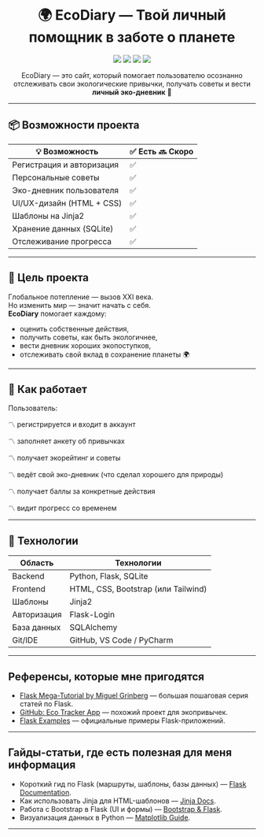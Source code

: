 <h1 align="center">🌍 EcoDiary — Твой личный помощник в заботе о планете</h1>

<p align="center">
  <img src="https://img.shields.io/badge/Python-3.10+-blue?style=flat-square&logo=python"/>
  <img src="https://img.shields.io/badge/Flask-2.x-lightgrey?style=flat-square&logo=flask"/>
  <img src="https://img.shields.io/badge/HTML%20%2B%20CSS-ready-green?style=flat-square&logo=html5"/>
  <img src="https://img.shields.io/badge/UI%2FUX-Clean%20Design-purple?style=flat-square&logo=figma"/>
</p>

<p align="center">
  EcoDiary — это сайт, который помогает пользователю осознанно отслеживать свои экологические привычки, получать советы и вести <b>личный эко-дневник</b> 🌿
</p>

---

## 📦 Возможности проекта

| 💡 Возможность                      | ✅ Есть 🔜 Скоро |
|------------------------------------|--------|
| Регистрация и авторизация          | ✅     |
| Персональные советы                | ✅     |
| Эко-дневник пользователя           | ✅     |
| UI/UX-дизайн (HTML + CSS)          | ✅     |
| Шаблоны на Jinja2                  | ✅     |
| Хранение данных (SQLite)           | ✅     |
| Отслеживание прогресса             | ✅     |

---

## 🧭 Цель проекта

Глобальное потепление — вызов XXI века.  
Но изменить мир — значит начать с себя.  
**EcoDiary** помогает каждому:

- оценить собственные действия,
- получить советы, как быть экологичнее,
- вести дневник хороших экопоступков,
- отслеживать свой вклад в сохранение планеты 🌍

---

## 💫 Как работает

Пользователь:

〽️ регистрируется и входит в аккаунт

〽️ заполняет анкету об привычках

〽️ получает экорейтинг и советы

〽️ ведёт свой эко-дневник (что сделал хорошего для природы)

〽️ получает баллы за конкретные действия

〽️ видит прогресс со временем

---

## 🧱 Технологии

| Область       | Технологии                         |
|---------------|------------------------------------|
| Backend       | Python, Flask, SQLite              |
| Frontend      | HTML, CSS, Bootstrap (или Tailwind)|
| Шаблоны       | Jinja2                             |
| Авторизация   | Flask-Login                        |
| База данных   | SQLAlchemy                         |
| Git/IDE       | GitHub, VS Code / PyCharm          |


---

## Референсы, которые мне пригодятся
- [Flask Mega-Tutorial by Miguel Grinberg](https://blog.miguelgrinberg.com/post/the-flask-mega-tutorial-part-i-hello-world) — большая пошаговая серия статей по Flask.  
- [GitHub: Eco Tracker App](https://github.com/rajeevratan84/Eco-Tracker) — похожий проект для экопривычек.  
- [Flask Examples](https://github.com/pallets/flask/tree/main/examples) — официальные примеры Flask-приложений.  

---

## Гайды-статьи, где есть полезная для меня информация
- Короткий гид по Flask (маршруты, шаблоны, базы данных) — [Flask Documentation](https://flask.palletsprojects.com/en/3.0.x/).  
- Как использовать Jinja для HTML-шаблонов — [Jinja Docs](https://jinja.palletsprojects.com/en/3.1.x/).  
- Работа с Bootstrap в Flask (UI и формы) — [Bootstrap & Flask](https://hackersandslackers.com/flask-bootstrap/).  
- Визуализация данных в Python — [Matplotlib Guide](https://matplotlib.org/stable/tutorials/index.html).  

---

